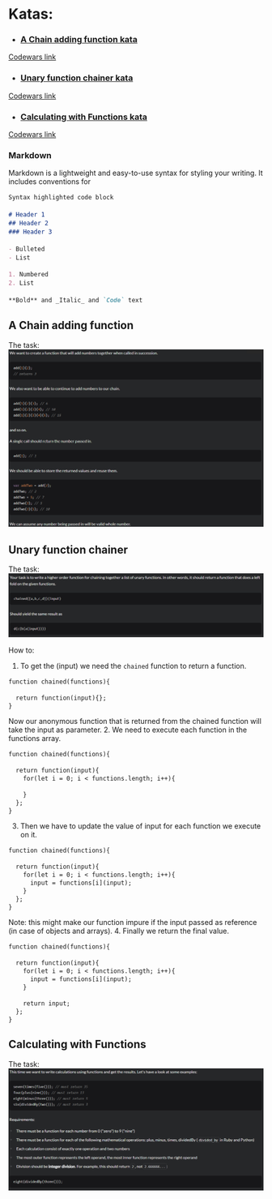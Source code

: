 # Katas:
- ### [A Chain adding function kata](#a-chain-adding-function)
[Codewars link](https://www.codewars.com/kata/539a0e4d85e3425cb0000a88)
- ### [Unary function chainer kata](#unary-function-chainer)
[Codewars link](https://www.codewars.com/kata/54ca3e777120b56cb6000710)
- ### [Calculating with Functions kata](#calculating_with_functions)
[Codewars link](https://www.codewars.com/kata/525f3eda17c7cd9f9e000b39)

### Markdown

Markdown is a lightweight and easy-to-use syntax for styling your writing. It includes conventions for

```markdown
Syntax highlighted code block

# Header 1
## Header 2
### Header 3

- Bulleted
- List

1. Numbered
2. List

**Bold** and _Italic_ and `Code` text
```

## A Chain adding function

The task:
![Image](https://raw.githubusercontent.com/dstn3422/dstn3422.github.io/main/assets/chain.png)

## Unary function chainer

The task:
![Image](https://raw.githubusercontent.com/dstn3422/dstn3422.github.io/main/assets/unary.png)

How to:
1. To get the (input) we need the `chained` function to return a function.
```
function chained(functions){

  return function(input){};
}
```
Now our anonymous function that is returned from the chained function will take the input as parameter.
2. We need to execute each function in the functions array.
```
function chained(functions){

  return function(input){
    for(let i = 0; i < functions.length; i++){
      
    }
  };
}
```
3. Then we have to update the value of input for each function we execute on it.
```
function chained(functions){

  return function(input){
    for(let i = 0; i < functions.length; i++){
      input = functions[i](input);
    }
  };
}
```
Note: this might make our function impure if the input passed as reference (in case of objects and arrays). 
4. Finally we return the final value.
```
function chained(functions){

  return function(input){
    for(let i = 0; i < functions.length; i++){
      input = functions[i](input);
    }
    
    return input;
  };
}
```
## Calculating with Functions

The task:
![Image](https://raw.githubusercontent.com/dstn3422/dstn3422.github.io/main/assets/calc.png)
